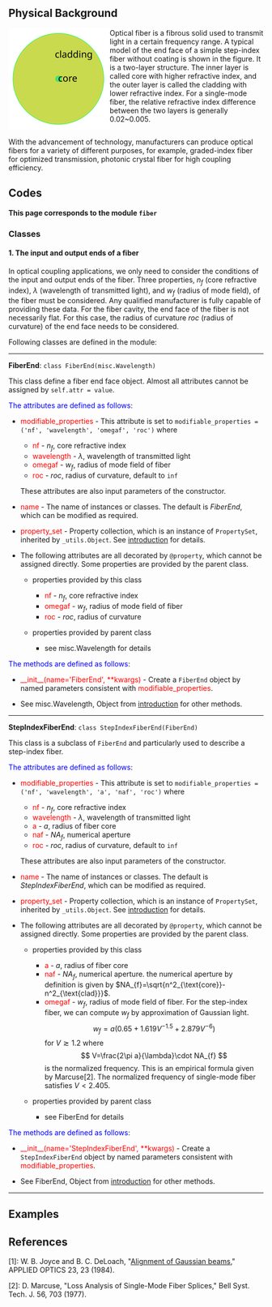 ## Physical Background

<div class="float"><img src="_assets/picture/model/model_endface_step_fiber.svg" style="float:left;width:200px" alt="step-index fiber" title="step-index fiber"></div>

Optical fiber is a fibrous solid used to transmit light in a certain frequency range. A typical model of the end face of a simple step-index fiber without coating is shown in the figure. It is a two-layer structure. The inner layer is called core with higher refractive index, and the outer layer is called the cladding with lower refractive index. For a single-mode fiber, the relative refractive index difference between the two layers is generally 0.02~0.005.

<div style="clear: both"></div>

With the advancement of technology, manufacturers can produce optical fibers for a variety of different purposes, for example, graded-index fiber for optimized transmission, photonic crystal fiber for high coupling efficiency. 

## Codes

**This page corresponds to the module `fiber`** 

### Classes

#### 1. The input and output ends of a fiber

In optical coupling applications, we only need to consider the conditions of the input and output ends of the fiber. Three properties, $n_f$ (core refractive index), $\lambda$ (wavelength of transmitted light), and $w_f$ (radius of mode field), of the fiber must be considered. Any qualified manufacturer is fully capable of providing these data.  For the fiber cavity, the end face of the fiber is not necessarily flat. For this case, the radius of curvature $roc$ (radius of curvature) of the end face needs to be considered.

Following classes are defined in the module:

----

<strong id="FiberEnd">FiberEnd</strong>: `class FiberEnd(misc.Wavelength)`

This class define a fiber end face object. Almost all attributes cannot be assigned by `self.attr = value`.

<font color="blue">The attributes are defined as follows</font>:

- <font color="red">modifiable_properties</font> - This attribute is set to `modifiable_properties = ('nf', 'wavelength', 'omegaf', 'roc')` where
  
  - <font color="red">nf</font> - $n_f$, core refractive index
  - <font color="red">wavelength</font> - $\lambda$, wavelength of transmitted light
  - <font color="red">omegaf</font> - $w_f$, radius of mode field of fiber
  - <font color="red">roc</font> - $roc$, radius of curvature, default to `inf`
  
  These attributes are also input parameters of the constructor. 

- <font color="red">name</font> - The name of instances or classes. The default is *FiberEnd*, which can be modified as required. 

- <font color="red">property_set</font> -  Property collection, which is an instance of `PropertySet`, inherited by `_utils.Object`. See [introduction](introduction.md) for details.

- The following attributes are all decorated by `@property`, which cannot be assigned directly. Some properties are provided by the parent class.

  - properties provided by this class

    - <font color="red">nf</font> - $n_f$, core refractive index
    - <font color="red">omegaf</font> - $w_f$, radius of mode field of fiber
    - <font color="red">roc</font> - $roc$, radius of curvature

  - properties provided by parent class

    - see <a class="class-refer">misc.Wavelength</a> for details

<font color="blue">The methods are defined as follows</font>:

- <font color="red">\_\_init\_\_(name='FiberEnd', **kwargs)</font>  - Create a `FiberEnd` object by named parameters consistent with <font color="red">modifiable_properties</font>. 

- See <a class="class-refer">misc.Wavelength</a>, <a class="class-refer-to" module="introduction">Object</a> from [introduction](introduction.md) for other methods.

----

<strong id="StepIndexFiberEnd">StepIndexFiberEnd</strong>: `class StepIndexFiberEnd(FiberEnd)`

This class is a subclass of `FiberEnd` and particularly used to describe a step-index fiber.

<font color="blue">The attributes are defined as follows</font>:

- <font color="red">modifiable_properties</font> - This attribute is set to `modifiable_properties = ('nf', 'wavelength', 'a', 'naf', 'roc')` where
  
  - <font color="red">nf</font> - $n_f$, core refractive index
  - <font color="red">wavelength</font> - $\lambda$, wavelength of transmitted light
  - <font color="red">a</font> - $a$, radius of fiber core
  - <font color="red">naf</font> - $NA_f$, numerical aperture
  - <font color="red">roc</font> - $roc$, radius of curvature, default to `inf`
  
  These attributes are also input parameters of the constructor. 

- <font color="red">name</font> - The name of instances or classes. The default is *StepIndexFiberEnd*, which can be modified as required.

- <font color="red">property_set</font> -  Property collection, which is an instance of `PropertySet`, inherited by `_utils.Object`. See [introduction](introduction.md) for details.

- The following attributes are all decorated by `@property`, which cannot be assigned directly. Some properties are provided by the parent class.

  - properties provided by this class
  
    - <font color="red">a</font> - $a$, radius of fiber core
    - <font color="red">naf</font> - $NA_f$, numerical aperture. the numerical aperture by definition is given by $NA_{f}=\sqrt{n^2_{\text{core}}-n^2_{\text{clad}}}$.
    - <font color="red">omegaf</font> - $w_f$, radius of mode field of fiber. For the step-index fiber, we can compute $w_f$ by approximation of Gaussian light. 
      $$
      w_f=a(0.65 +1.619V^{-1.5}+2.879V^{-6})
      $$
      for $V\gtrsim 1.2$ where
      $$
      V=\frac{2\pi a}{\lambda}\cdot NA_{f}
      $$
      is the normalized frequency. This is an empirical formula given by Marcuse<a class="refer">[2]</a>. The normalized frequency of single-mode fiber satisfies $V<2.405$.

  - properties provided by parent class

    - see <a class="class-refer-to" module="fiber">FiberEnd</a> for details

<font color="blue">The methods are defined as follows</font>:

- <font color="red">\_\_init\_\_(name='StepIndexFiberEnd', **kwargs)</font>  - Create a `StepIndexFiberEnd` object by named parameters consistent with <font color="red">modifiable_properties</font>. 

- See <a class="class-refer-to" module="fiber">FiberEnd</a>, <a class="class-refer-to" module="introduction">Object</a> from [introduction](introduction.md) for other methods.

----

## Examples

<div id="refer-anchor"></div>

## References

[1]: W. B. Joyce and B. C. DeLoach, "[Alignment of Gaussian beams](_assets/paper/alignment_of_gaussian_beams.pdf ':ignore :target=_blank')," APPLIED OPTICS 23, 23 (1984).

[2]: D. Marcuse, "Loss Analysis of Single-Mode Fiber Splices," Bell Syst. Tech. J. 56, 703 (1977).

